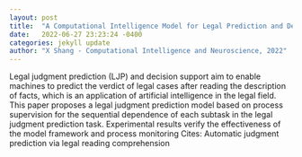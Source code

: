 ```yaml
---
layout: post
title:  "A Computational Intelligence Model for Legal Prediction and Decision Support"
date:   2022-06-27 23:23:24 -0400
categories: jekyll update
author: "X Shang - Computational Intelligence and Neuroscience, 2022"
---
```

Legal judgment prediction (LJP) and decision support aim to enable machines to predict the verdict of legal cases after reading the description of facts, which is an application of artificial intelligence in the legal field. This paper proposes a legal judgment prediction model based on process supervision for the sequential dependence of each subtask in the legal judgment prediction task. Experimental results verify the effectiveness of the model framework and process monitoring 
Cites: Automatic judgment prediction via legal reading comprehension